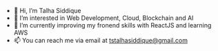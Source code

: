 - 👋 Hi, I’m Talha Siddique
- 👀 I’m interested in Web Development, Cloud, Blockchain and AI
- 🌱 I’m currently improving my fronend skills with ReactJS and learning AWS
- 📫 You can reach me via email at tstalhasiddique@gmail.com
